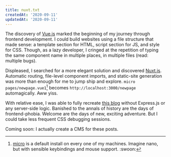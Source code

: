 ```yaml
---
title: nuxt.txt
createdAt: '2020-09-11'
updatedAt: '2020-09-11'
---
```


The discovery of [Vue.js](https://vuejs.org/) marked the beginning of my journey through frontend development. I could build websites using a file structure that made sense: a template section for HTML, script section for JS, and style for CSS. Though, as a lazy developer, I cringed at the repetition of typing the same component name in multiple places, in multiple files (read: multiple bugs).

Displeased, I searched for a more elegant solution and discovered [Nuxt.js](https://nuxtjs.org/). Automatic routing, file-level component imports, and static-site generation was more than enough for me to jump ship and explore. `micro pages/newpage.vue1`[^1] becomes `http://localhost:3000/newpage` automagically. Aww yiss.

With relative ease, I was able to fully recreate [this blog](https://github.com/kodumbeats/blog) without Express.js or any server-side logic. Banished to the annals of history are the days of frontend-phobia. Welcome are the days of new, exciting adventure. But I could take less frequent CSS debugging sessions.

Coming soon: I actually create a CMS for these posts.

[^1]: [micro](https://micro-editor.github.io/) is a default install on every one of my machines. Imagine nano, but with sensible keybindings and mouse support. :swoon:
